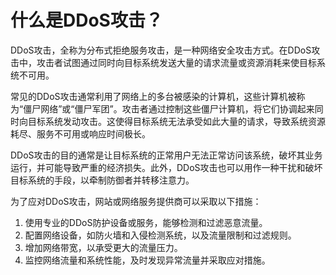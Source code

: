 # 什么是DDoS攻击？

DDoS攻击，全称为分布式拒绝服务攻击，是一种网络安全攻击方式。在DDoS攻击中，攻击者试图通过同时向目标系统发送大量的请求流量或资源消耗来使目标系统不可用。

常见的DDoS攻击通常利用了网络上的多台被感染的计算机，这些计算机被称为“僵尸网络”或“僵尸军团”。攻击者通过控制这些僵尸计算机，将它们协调起来同时向目标系统发动攻击。这使得目标系统无法承受如此大量的请求，导致系统资源耗尽、服务不可用或响应时间极长。

DDoS攻击的目的通常是让目标系统的正常用户无法正常访问该系统，破坏其业务运行，并可能导致严重的经济损失。此外，DDoS攻击也可以用作一种干扰和破坏目标系统的手段，以牵制防御者并转移注意力。

为了应对DDoS攻击，网站或网络服务提供商可以采取以下措施：

1. 使用专业的DDoS防护设备或服务，能够检测和过滤恶意流量。
2. 配置网络设备，如防火墙和入侵检测系统，以及流量限制和过滤规则。
3. 增加网络带宽，以承受更大的流量压力。
4. 监控网络流量和系统性能，及时发现异常流量并采取应对措施。

